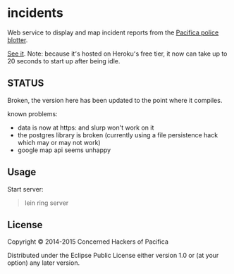 # incidents

Web service to display and map incident reports from the [Pacifica police blotter](http://www.cityofpacifica.org/depts/police/media/media_bulletin.asp).

[See it](http://pacifica-incidents.herokuapp.com/). Note: because it՚s hosted on Heroku՚s free tier, it now can take up to 20 seconds to start up after being idle. 

## STATUS

Broken, the version here has been updated to the point where it compiles.

known problems:
- data is now at https: and slurp won't work on it
- the postgres library is broken (currently using a file persistence hack which may or may not work)
- google map api seems unhappy


## Usage

Start server:
> lein ring server

## License

Copyright © 2014-2015 Concerned Hackers of Pacifica

Distributed under the Eclipse Public License either version 1.0 or (at your option) any later version.
